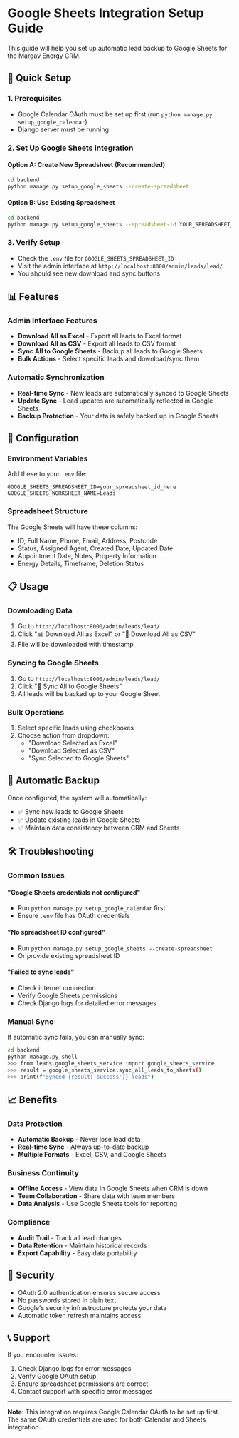 # Google Sheets Integration Setup Guide

This guide will help you set up automatic lead backup to Google Sheets for the Margav Energy CRM.

## 🚀 Quick Setup

### 1. Prerequisites
- Google Calendar OAuth must be set up first (run `python manage.py setup_google_calendar`)
- Django server must be running

### 2. Set Up Google Sheets Integration

#### Option A: Create New Spreadsheet (Recommended)
```bash
cd backend
python manage.py setup_google_sheets --create-spreadsheet
```

#### Option B: Use Existing Spreadsheet
```bash
cd backend
python manage.py setup_google_sheets --spreadsheet-id YOUR_SPREADSHEET_ID
```

### 3. Verify Setup
- Check the `.env` file for `GOOGLE_SHEETS_SPREADSHEET_ID`
- Visit the admin interface at `http://localhost:8000/admin/leads/lead/`
- You should see new download and sync buttons

## 📊 Features

### Admin Interface Features
- **Download All as Excel** - Export all leads to Excel format
- **Download All as CSV** - Export all leads to CSV format  
- **Sync All to Google Sheets** - Backup all leads to Google Sheets
- **Bulk Actions** - Select specific leads and download/sync them

### Automatic Synchronization
- **Real-time Sync** - New leads are automatically synced to Google Sheets
- **Update Sync** - Lead updates are automatically reflected in Google Sheets
- **Backup Protection** - Your data is safely backed up in Google Sheets

## 🔧 Configuration

### Environment Variables
Add these to your `.env` file:
```env
GOOGLE_SHEETS_SPREADSHEET_ID=your_spreadsheet_id_here
GOOGLE_SHEETS_WORKSHEET_NAME=Leads
```

### Spreadsheet Structure
The Google Sheets will have these columns:
- ID, Full Name, Phone, Email, Address, Postcode
- Status, Assigned Agent, Created Date, Updated Date
- Appointment Date, Notes, Property Information
- Energy Details, Timeframe, Deletion Status

## 📋 Usage

### Downloading Data
1. Go to `http://localhost:8000/admin/leads/lead/`
2. Click "📊 Download All as Excel" or "📄 Download All as CSV"
3. File will be downloaded with timestamp

### Syncing to Google Sheets
1. Go to `http://localhost:8000/admin/leads/lead/`
2. Click "🔄 Sync All to Google Sheets"
3. All leads will be backed up to your Google Sheet

### Bulk Operations
1. Select specific leads using checkboxes
2. Choose action from dropdown:
   - "Download Selected as Excel"
   - "Download Selected as CSV" 
   - "Sync Selected to Google Sheets"

## 🔄 Automatic Backup

Once configured, the system will automatically:
- ✅ Sync new leads to Google Sheets
- ✅ Update existing leads in Google Sheets
- ✅ Maintain data consistency between CRM and Sheets

## 🛠️ Troubleshooting

### Common Issues

#### "Google Sheets credentials not configured"
- Run `python manage.py setup_google_calendar` first
- Ensure `.env` file has OAuth credentials

#### "No spreadsheet ID configured"
- Run `python manage.py setup_google_sheets --create-spreadsheet`
- Or provide existing spreadsheet ID

#### "Failed to sync leads"
- Check internet connection
- Verify Google Sheets permissions
- Check Django logs for detailed error messages

### Manual Sync
If automatic sync fails, you can manually sync:
```bash
cd backend
python manage.py shell
>>> from leads.google_sheets_service import google_sheets_service
>>> result = google_sheets_service.sync_all_leads_to_sheets()
>>> print(f"Synced {result['success']} leads")
```

## 📈 Benefits

### Data Protection
- **Automatic Backup** - Never lose lead data
- **Real-time Sync** - Always up-to-date backup
- **Multiple Formats** - Excel, CSV, and Google Sheets

### Business Continuity
- **Offline Access** - View data in Google Sheets when CRM is down
- **Team Collaboration** - Share data with team members
- **Data Analysis** - Use Google Sheets tools for reporting

### Compliance
- **Audit Trail** - Track all lead changes
- **Data Retention** - Maintain historical records
- **Export Capability** - Easy data portability

## 🔐 Security

- OAuth 2.0 authentication ensures secure access
- No passwords stored in plain text
- Google's security infrastructure protects your data
- Automatic token refresh maintains access

## 📞 Support

If you encounter issues:
1. Check Django logs for error messages
2. Verify Google OAuth setup
3. Ensure spreadsheet permissions are correct
4. Contact support with specific error messages

---

**Note**: This integration requires Google Calendar OAuth to be set up first. The same OAuth credentials are used for both Calendar and Sheets integration.

